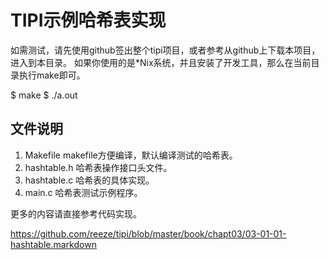 # TIPI示例哈希表实现

如需测试，请先使用github签出整个tipi项目，或者参考从github上下载本项目，进入到本目录。
如果你使用的是\*Nix系统，并且安装了开发工具，那么在当前目录执行make即可。

$ make
$ ./a.out

## 文件说明

1. Makefile makefile方便编译，默认编译测试的哈希表。
1. hashtable.h 哈希表操作接口头文件。
1. hashtable.c 哈希表的具体实现。
1. main.c 哈希表测试示例程序。

更多的内容请直接参考代码实现。


https://github.com/reeze/tipi/blob/master/book/chapt03/03-01-01-hashtable.markdown
